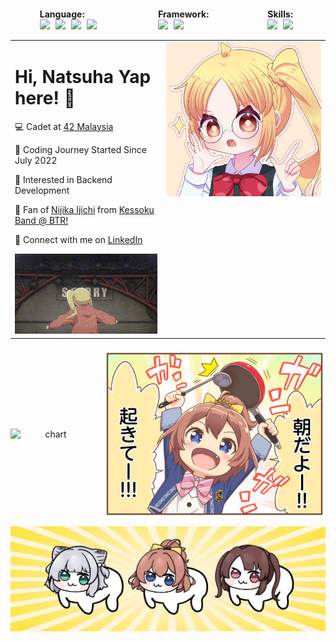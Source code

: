 <table width="100%" style="height: 100%; table-layout: fixed;">
  <tr style="height: 100%;">
    <td align="left" valign="top" style="vertical-align: top;">
      <h1>Hi, Natsuha Yap here! 🌟</h1>
      <p>💻 Cadet at <a href="https://42kl.edu.my/about-us/" target="_blank">42 Malaysia</a></p>
      <p>📆 Coding Journey Started Since July 2022</p>
      <p>🚀 Interested in Backend Development</p>
      <p>💛 Fan of <a href="https://bocchi-the-rock.fandom.com/wiki/Nijika_Ijichi" target="_blank">Nijika Ijichi</a> from <a href="https://www.youtube.com/channel/UC6IhDHJbJUoRJGUPnlh5GRQ" target="_blank">Kessoku Band @ BTR!</a></p>
      <p>📱 Connect with me on <a href="https://www.linkedin.com/in/natsuhakoishi/" target="_blank">LinkedIn</a></p>
      <div style="text-align: center; margin-top: 10px;">
        <img src="https://github.com/natsuhakoishi/natsuhakoishi/blob/main/srcs/nijika_starry.gif" alt="Bottom gif" width="315">
      </div>
    </td>
    <td align="center" valign="middle" style="height: 100%; display: flex; justify-content: center; align-items: center;">
      <img src="https://github.com/natsuhakoishi/natsuhakoishi/blob/main/srcs/nijika_glass.jpg" alt="Top Right Photo" width="450">
    </td>
  </tr>
<div style="display: flex; justify-content: space-around; flex-wrap: wrap; margin-top: 20px;">
  <div>
    <strong>Language:</strong><br>
    <img src="https://cdn.jsdelivr.net/gh/devicons/devicon/icons/typescript/typescript-original.svg" height="30" style="margin-right: 5px;">
    <img src="https://cdn.jsdelivr.net/gh/devicons/devicon/icons/javascript/javascript-original.svg" height="30" style="margin-right: 5px;">
    <img src="https://cdn.jsdelivr.net/gh/devicons/devicon/icons/cplusplus/cplusplus-original.svg" height="30" style="margin-right: 5px;">
    <img src="https://cdn.jsdelivr.net/gh/devicons/devicon/icons/c/c-original.svg" height="30" style="margin-right: 5px;">
  </div>
  <div>
    <strong>Framework:</strong><br>
    <img src="https://cdn.jsdelivr.net/gh/devicons/devicon/icons/react/react-original.svg" height="30" style="margin-right: 5px;">
    <img src="https://cdn.jsdelivr.net/gh/devicons/devicon/icons/fastify/fastify-original.svg" height="30" style="margin-right: 5px;">
  </div>
  <div>
    <strong>Skills:</strong><br>
    <img src="https://cdn.jsdelivr.net/gh/devicons/devicon/icons/git/git-original.svg" height="30" style="margin-right: 5px;">
    <img src="https://cdn.jsdelivr.net/gh/devicons/devicon/icons/docker/docker-original.svg" height="30" style="margin-right: 5px;">
  </div>
</div>
</table>

<p align="center" style="display: flex; justify-content: center; align-items: center; gap: 20px; margin-top: 20px;">
   <img src="https://github-readme-stats.vercel.app/api/top-langs/?username=natsuhakoishi&theme=dark&hide_border=false&include_all_commits=true&count_private=true&layout=compact" alt="chart" width="485">
   <img src="https://github.com/natsuhakoishi/natsuhakoishi/blob/main/srcs/chinatsu_okite.jpg" alt="Chinatsu" width="355" style="display: block; margin: auto;">
 </p>

<p>
   <img src="https://github.com/natsuhakoishi/natsuhakoishi/blob/main/srcs/mp.jpeg" alt="MP" width="1800" style="display: block; margin: auto;">
 </p>




